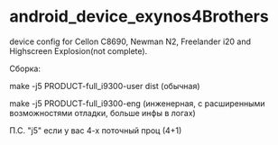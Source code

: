 android_device_exynos4Brothers
==============================

device config for Cellon C8690, Newman N2, Freelander i20 and Highscreen Explosion(not complete).

Сборка:

make -j5 PRODUCT-full_i9300-user dist   (обычная)

make -j5 PRODUCT-full_i9300-eng   (инженерная, с расширенными возможностями отладки, больше инфы в логах)

П.С. "j5" если у вас 4-х поточный проц (4+1)
